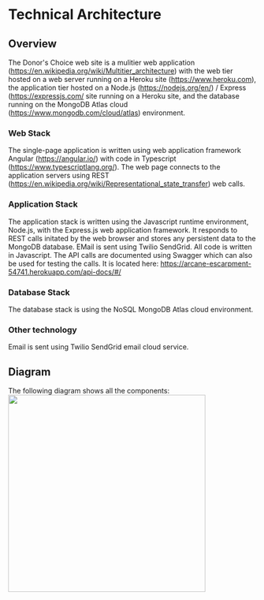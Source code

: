 # Technical Architecture
## Overview
The Donor's Choice web site is a mulitier web application (https://en.wikipedia.org/wiki/Multitier_architecture) with the web tier hosted on a web server running on a Heroku site (https://www.heroku.com), the application tier hosted on a Node.js (https://nodejs.org/en/) / Express (https://expressjs.com/ site running on a Heroku site, and the database running on the MongoDB Atlas cloud (https://www.mongodb.com/cloud/atlas) environment.
### Web Stack
The single-page application is written using web application framework Angular (https://angular.io/) with code in Typescript (https://www.typescriptlang.org/). The web page connects to the application servers using REST (https://en.wikipedia.org/wiki/Representational_state_transfer) web calls.
### Application Stack
The application stack is written using the Javascript runtime environment, Node.js, with the Express.js web application framework. It responds to REST calls initated by the web browser and stores any persistent data to the MongoDB database. EMail is sent using Twilio SendGrid. All code is written in Javascript. The API calls are documented using Swagger which can also be used for testing the calls. It is located here: https://arcane-escarpment-54741.herokuapp.com/api-docs/#/
### Database Stack
The database stack is using the NoSQL MongoDB Atlas cloud environment.
### Other technology
Email is sent using Twilio SendGrid email cloud service.
## Diagram
The following diagram shows all the components:
<img src="https://github.com/prj666-s21/donors-choice/blob/main/Artifacts/ProjectTechnicalDocuments/DonorsChoice%20Stack.png" align="left" height="400" >
